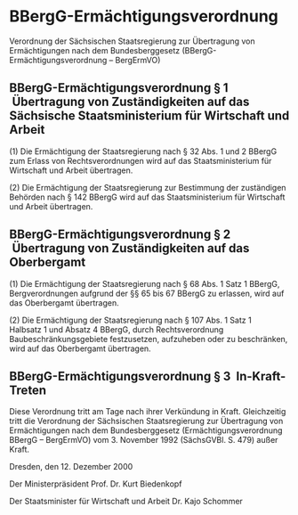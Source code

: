 # BBergG-Ermächtigungsverordnung

Verordnung der Sächsischen Staatsregierung zur Übertragung von Ermächtigungen nach dem Bundesberggesetz (BBergG-Ermächtigungsverordnung – BergErmVO)

## BBergG-Ermächtigungsverordnung § 1  Übertragung von Zuständigkeiten auf das Sächsische Staatsministerium für Wirtschaft und Arbeit

(1) Die Ermächtigung der Staatsregierung nach § 32 Abs. 1 und 2 
        BBergG zum Erlass von Rechtsverordnungen wird auf das Staatsministerium für Wirtschaft und Arbeit übertragen.

(2) Die Ermächtigung der Staatsregierung zur Bestimmung der zuständigen Behörden nach § 142 
        BBergG wird auf das Staatsministerium für Wirtschaft und Arbeit übertragen.


## BBergG-Ermächtigungsverordnung § 2  Übertragung von Zuständigkeiten auf das Oberbergamt

(1) Die Ermächtigung der Staatsregierung nach § 68 Abs. 1 Satz 1 
        BBergG, Bergverordnungen aufgrund der §§ 65 bis 67 
        BBergG zu erlassen, wird auf das Oberbergamt übertragen.

(2) Die Ermächtigung der Staatsregierung nach § 107 Abs. 1 Satz 1 Halbsatz 1 und Absatz 4 
        BBergG, durch Rechtsverordnung Baubeschränkungsgebiete festzusetzen, aufzuheben oder zu beschränken, wird auf das Oberbergamt übertragen.


## BBergG-Ermächtigungsverordnung § 3  In-Kraft-Treten

Diese Verordnung tritt am Tage nach ihrer Verkündung in Kraft. Gleichzeitig tritt die Verordnung der Sächsischen Staatsregierung zur Übertragung von Ermächtigungen nach dem Bundesberggesetz (Ermächtigungsverordnung BBergG – BergErmVO) vom 3. November 1992 (SächsGVBl. S. 479) außer Kraft.

Dresden, den 12. Dezember 2000

Der Ministerpräsident 
         Prof. Dr. Kurt Biedenkopf

Der Staatsminister 
         für Wirtschaft und Arbeit 
         Dr. Kajo Schommer

